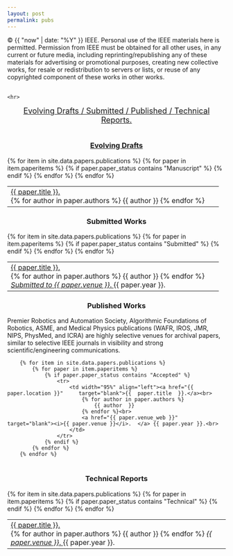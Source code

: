 ```yaml
---
layout: post
permalink: pubs
---
```


<!-- > Intent upon giving as much as I have gotten, here are my contributions, given freely and cheerfully. -->



© {{ "now" | date: "%Y" }} IEEE.  Personal use of the IEEE materials here is permitted.  Permission from IEEE must be obtained for all other uses, in any current or future media, including reprinting/republishing any of these materials for advertising or promotional purposes, creating new collective works, for resale or redistribution to servers or lists, or reuse of any copyrighted component of these works in other works.<br><br>


<table class="table table-hover" >

	<hr>


<center>
<a href="#unpubs"><font size="4">Evolving Drafts / </font></a>
<a href="#revs"><font size="4">Submitted / </font></a>
<a href="#pubs"><font size="4">Published / </font></a>
<a href="#reps"><font size="4">Technical Reports.</font></a>
</center>

<a name="unpubs"></a>
<table  class="table table-hover" >
  	<center><h3><b><a href="https://en.wikipedia.org/wiki/Working_paper">Evolving Drafts</a></b></h3></center>
{% for item in site.data.papers.publications %}
  	{% for paper in item.paperitems %}
	          	{% if paper.paper_status contains "Manuscript" %}
		        	<tr>
		          		<td width="95%" align="left"><a href="{{ paper.location }}" 	target="blank">{{  paper.title  }}.</a><br>
		          			{% for author in paper.authors %}
		          				{{ author  }}
		          			{% endfor %}
		      				<!-- Under Prep for <a href="{{ paper.venue_web }}" target="blank"> {{ paper.venue }}.  </a> {{ paper.year }}.<br> -->
			      		</td>
		      		</tr>
		      	{% endif %}
	    	{% endfor %}
	  	{% endfor %}
</table>

<a name="revs"></a>
<table  class="table table-hover" >
<center><h3><b>Submitted Works</b></h3></center>
		{% for item in site.data.papers.publications %}
	    	{% for paper in item.paperitems %}
          	{% if paper.paper_status contains "Submitted" %}
		        	<tr>
		          		<td width="95%" align="left"><a href="{{ paper.location }}" 	target="blank">{{  paper.title  }}.</a><br>
		          			{% for author in paper.authors %}
		          				{{ author  }}
		          			{% endfor %}<br>
		      				<a href="{{ paper.venue_web }}" target="blank"><i>Submitted to {{ paper.venue }}</i>.  </a> {{ paper.year }}.<br>
			      		</td>
		      		</tr>
	      	{% endif %}
    	{% endfor %}
  	{% endfor %}
</table>


<a name="pubs"></a>
<table  class="table table-hover" >
<center><h3><b>Published Works</b></h3></center>


Premier Robotics and Automation Society, Algorithmic Foundations of Robotics, ASME, and Medical Physics publications (WAFR, IROS, JMR, NIPS, PhysMed, and ICRA) are highly selective venues for archival papers, similar to selective IEEE journals in visibility and strong scientific/engineering communications.


		{% for item in site.data.papers.publications %}
	    	{% for paper in item.paperitems %}
	          	{% if paper.paper_status contains "Accepted" %}
		        	<tr>
		          		<td width="95%" align="left"><a href="{{ paper.location }}" 	target="blank">{{  paper.title  }}.</a><br>
		          			{% for author in paper.authors %}
		          				{{ author  }}
		          			{% endfor %}<br>
		      				<a href="{{ paper.venue_web }}" target="blank"><i>{{ paper.venue }}</i>.  </a> {{ paper.year }}.<br>
			      		</td>
		      		</tr>
		      	{% endif %}
	    	{% endfor %}
	  	{% endfor %} 	
</table>

<a name="reps"></a>
<table  class="table table-hover" >
  	<center><h3><b>Technical Reports</b></h3></center>
		{% for item in site.data.papers.publications %}
	    	{% for paper in item.paperitems %}
	          	{% if paper.paper_status contains "Technical" %}
		        	<tr>
		          		<td width="95%" align="left"><a href="{{ paper.location }}" 	target="blank">{{  paper.title  }}.</a><br>
		          			{% for author in paper.authors %}
		          				{{ author  }}
		          			{% endfor %}
		      				<a href="{{ paper.venue_web }}" target="blank"><i>{{ paper.venue }}</i>.  </a> {{ paper.year }}.
			      		</td>
		      		</tr>
		      	{% endif %}
	    	{% endfor %}
	  	{% endfor %}
</table>
